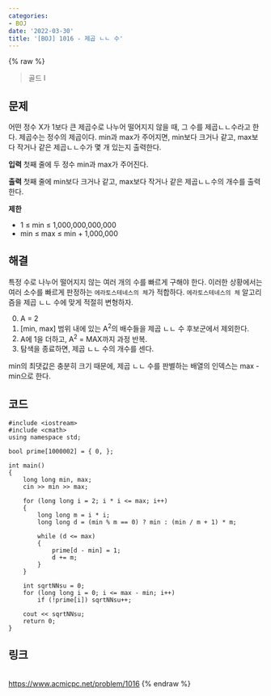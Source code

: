 ```yaml
---
categories:
- BOJ
date: '2022-03-30'
title: '[BOJ] 1016 - 제곱 ㄴㄴ 수'
---
```


{% raw %}
>골드 I

## 문제
어떤 정수 X가 1보다 큰 제곱수로 나누어 떨어지지 않을 때, 그 수를 제곱ㄴㄴ수라고 한다. 제곱수는 정수의 제곱이다. min과 max가 주어지면, min보다 크거나 같고, max보다 작거나 같은 제곱ㄴㄴ수가 몇 개 있는지 출력한다.

**입력**
첫째 줄에 두 정수 min과 max가 주어진다.

**출력**
첫째 줄에 min보다 크거나 같고, max보다 작거나 같은 제곱ㄴㄴ수의 개수를 출력한다.

**제한**
-   1 ≤ min ≤ 1,000,000,000,000
-   min ≤ max ≤ min + 1,000,000

##  해결
특정 수로 나누어 떨어지지 않는 여러 개의 수를 빠르게 구해야 한다. 이러한 상황에서는 여러 소수를 빠르게 판정하는 `에라토스테네스의 체`가 적합하다. `에라토스테네스의 체` 알고리즘을 제곱 ㄴㄴ 수에 맞게 적절히 변형하자.

0. A = 2
1. [min, max] 범위 내에 있는 A<sup>2</sup>의 배수들을 제곱 ㄴㄴ 수 후보군에서 제외한다.
2. A에 1을 더하고, A<sup>2</sup> = MAX까지 과정 반복.
3. 탐색을 종료하면, 제곱 ㄴㄴ 수의 개수를 센다.

min의 최댓값은 충분히 크기 때문에, 제곱 ㄴㄴ 수를 판별하는 배열의 인덱스는 max - min으로 한다.

## 코드
```
#include <iostream>
#include <cmath>
using namespace std;

bool prime[1000002] = { 0, };

int main()
{
	long long min, max;
	cin >> min >> max;

	for (long long i = 2; i * i <= max; i++)
	{
		long long m = i * i;
		long long d = (min % m == 0) ? min : (min / m + 1) * m;

		while (d <= max)
		{
			prime[d - min] = 1;
			d += m;
		}
	}

	int sqrtNNsu = 0;
	for (long long i = 0; i <= max - min; i++)
		if (!prime[i]) sqrtNNsu++;

	cout << sqrtNNsu;
	return 0;
}
```

## 링크
<br>https://www.acmicpc.net/problem/1016
{% endraw %}